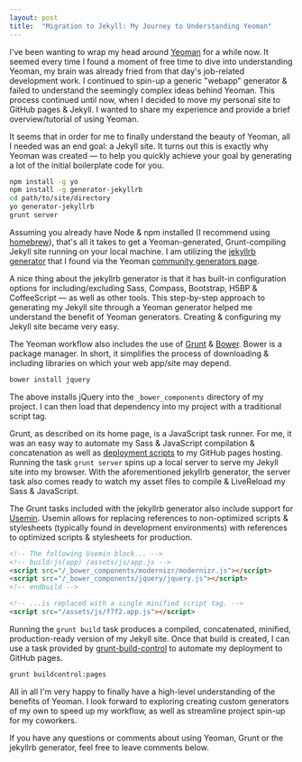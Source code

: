 ```yaml
---
layout: post
title:  "Migration to Jekyll: My Journey to Understanding Yeoman"
---
```


I've been wanting to wrap my head around [Yeoman](http://yeoman.io/) for a while now. It seemed every time I found a moment of free time to dive into understanding Yeoman, my brain was already fried from that day's job-related development work. I continued to spin-up a generic "webapp" generator & failed to understand the seemingly complex ideas behind Yeoman. This process continued until now, when I decided to move my personal site to GitHub pages & Jekyll. I wanted to share my experience and provide a brief overview/tutorial of using Yeoman.

It seems that in order for me to finally understand the beauty of Yeoman, all I needed was an end goal: a Jekyll site. It turns out this is exactly why Yeoman was created — to help you quickly achieve your goal by generating a lot of the initial boilerplate code for you.

````bash
npm install -g yo
npm install -g generator-jekyllrb
cd path/to/site/directory
yo generator-jekyllrb
grunt server
````

Assuming you already have Node & npm installed (I recommend using [homebrew](http://madebyhoundstooth.com/blog/install-node-with-homebrew-on-os-x/)), that's all it takes to get a Yeoman-generated, Grunt-compiling Jekyll site running on your local machine. I am utilizing the [jekyllrb generator](https://github.com/robwierzbowski/generator-jekyllrb) that I found via the Yeoman [community generators page](http://yeoman.io/community-generators.html).

A nice thing about the jekyllrb generator is that it has built-in configuration options for including/excluding Sass, Compass, Bootstrap, H5BP & CoffeeScript — as well as other tools. This step-by-step approach to generating my Jekyll site through a Yeoman generator helped me understand the benefit of Yeoman generators. Creating & configuring my Jekyll site became very easy.

The Yeoman workflow also includes the use of [Grunt](http://gruntjs.com/) & [Bower](http://bower.io/). Bower is a package manager. In short, it simplifies the process of downloading & including libraries on which your web app/site may depend.

````bash
bower install jquery
````

The above installs jQuery into the `_bower_components` directory of my project. I can then load that dependency into my project with a traditional script tag.

Grunt, as described on its home page, is a JavaScript task runner. For me, it was an easy way to automate my Sass & JavaScript compilation & concatenation as well as [deployment scripts](https://github.com/robwierzbowski/grunt-build-control) to my GitHub pages hosting. Running the task `grunt server` spins up a local server to serve my Jekyll site into my browser. With the aforementioned jekyllrb generator, the server task also comes ready to watch my asset files to compile & LiveReload my Sass & JavaScript.

The Grunt tasks included with the jekyllrb generator also include support for [Usemin](https://github.com/yeoman/grunt-usemin). Usemin allows for replacing references to non-optimized scripts & stylesheets (typically found in development environments) with references to optimized scripts & stylesheets for production.

````html
<!-- The following Usemin block... -->
<!-- build:js(app) /assets/js/app.js -->
<script src="/_bower_components/modernizr/modernizr.js"></script>
<script src="/_bower_components/jquery/jquery.js"></script>
<!-- endbuild -->

<!-- ...is replaced with a single minified script tag. -->
<script src="/assets/js/f7f2.app.js"></script>
````

Running the `grunt build` task produces a compiled, concatenated, minified, production-ready version of my Jekyll site. Once that build is created, I can use a task provided by [grunt-build-control](https://github.com/robwierzbowski/grunt-build-control) to automate my deployment to GitHub pages.

````bash
grunt buildcontrol:pages
````

All in all I'm very happy to finally have a high-level understanding of the benefits of Yeoman. I look forward to exploring creating custom generators of my own to speed up my workflow, as well as streamline project spin-up for my coworkers.

If you have any questions or comments about using Yeoman, Grunt or the jekyllrb generator, feel free to leave comments below.
